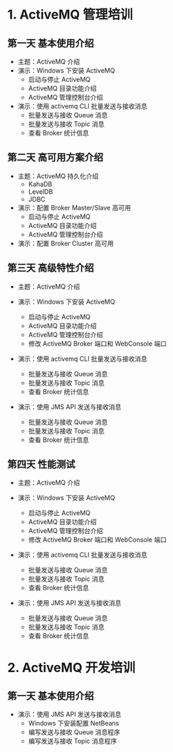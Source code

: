 # 1. ActiveMQ 管理培训

## 第一天 基本使用介绍

- 主题：ActiveMQ 介绍
- 演示：Windows 下安装 ActiveMQ
  - 启动与停止 ActiveMQ
  - ActiveMQ 目录功能介绍
  - ActiveMQ 管理控制台介绍
- 演示：使用 activemq CLI 批量发送与接收消息
  - 批量发送与接收 Queue 消息
  - 批量发送与接收 Topic 消息
  - 查看 Broker 统计信息

## 第二天 高可用方案介绍

- 主题：ActiveMQ 持久化介绍
  - KahaDB
  - LevelDB
  - JDBC 
- 演示：配置 Broker Master/Slave 高可用
  - 启动与停止 ActiveMQ
  - ActiveMQ 目录功能介绍
  - ActiveMQ 管理控制台介绍
- 演示：配置 Broker Cluster 高可用

## 第三天 高级特性介绍

- 主题：ActiveMQ 介绍
- 演示：Windows 下安装 ActiveMQ
  - 启动与停止 ActiveMQ
  - ActiveMQ 目录功能介绍
  - ActiveMQ 管理控制台介绍
  - 修改 ActiveMQ Broker 端口和 WebConsole 端口

- 演示：使用 activemq CLI 批量发送与接收消息
  - 批量发送与接收 Queue 消息
  - 批量发送与接收 Topic 消息
  - 查看 Broker 统计信息
- 演示：使用 JMS API 发送与接收消息
  - 批量发送与接收 Queue 消息
  - 批量发送与接收 Topic 消息
  - 查看 Broker 统计信息

## 第四天 性能测试

- 主题：ActiveMQ 介绍
- 演示：Windows 下安装 ActiveMQ
  - 启动与停止 ActiveMQ
  - ActiveMQ 目录功能介绍
  - ActiveMQ 管理控制台介绍
  - 修改 ActiveMQ Broker 端口和 WebConsole 端口

- 演示：使用 activemq CLI 批量发送与接收消息
  - 批量发送与接收 Queue 消息
  - 批量发送与接收 Topic 消息
  - 查看 Broker 统计信息
- 演示：使用 JMS API 发送与接收消息
  - 批量发送与接收 Queue 消息
  - 批量发送与接收 Topic 消息
  - 查看 Broker 统计信息


# 2. ActiveMQ 开发培训

## 第一天 基本使用介绍

- 演示：使用 JMS API 发送与接收消息
  - Windows 下安装配置 NetBeans
  - 编写发送与接收 Queue 消息程序
  - 编写发送与接收 Topic 消息程序
